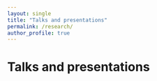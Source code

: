 ```yaml
---
layout: single
title: "Talks and presentations"
permalink: /research/
author_profile: true
---
```

# Talks and presentations
